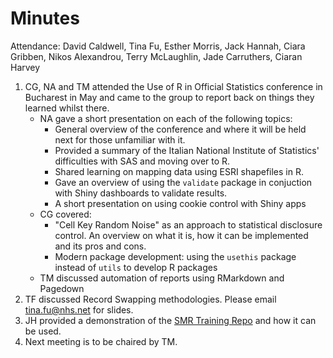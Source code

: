 # Minutes

Attendance: David Caldwell, Tina Fu, Esther Morris, Jack Hannah, Ciara Gribben, Nikos Alexandrou, Terry McLaughlin, Jade Carruthers, Ciaran Harvey

1. CG, NA and TM attended the Use of R in Official Statistics conference in Bucharest in May and came to the group to report back on things they learned whilst there. 
    * NA gave a short presentation on each of the following topics:
        * General overview of the conference and where it will be held next for those unfamiliar with it. 
        * Provided a summary of the Italian National Institute of Statistics' difficulties with SAS and moving over to R.
        * Shared learning on mapping data using ESRI shapefiles in R.
        * Gave an overview of using the `validate` package in conjuction with Shiny dashboards to validate results. 
        * A short presentation on using cookie control with Shiny apps
    * CG covered:
        * "Cell Key Random Noise" as an approach to statistical disclosure control. An overview on what it is, how it can be implemented and its pros and cons.
        * Modern package development: using the `usethis` package instead of `utils` to develop R packages
    * TM discussed automation of reports using RMarkdown and Pagedown
2. TF discussed Record Swapping methodologies. Please email tina.fu@nhs.net for slides. 
3. JH provided a demonstration of the [SMR Training Repo](https://github.com/NHS-NSS-transforming-publications/SMR-Training) and how it can be used. 
4. Next meeting is to be chaired by TM. 